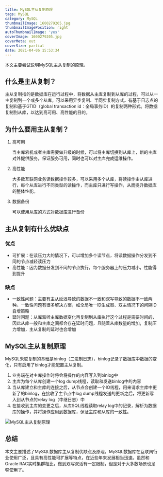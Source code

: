 ```yaml
---
title: MySQL主从复制原理
tags: MySQL
category: MySQL
thumbnailImage: 1600279205.jpg
thumbnailImagePosition: right
autoThumbnailImage: 'yes'
coverImage: 1600279205.jpg
coverMeta: out
coverSize: partial
date: 2021-04-06 15:53:34
---
```


本文主要尝试说明MySQL主从复制的原理。

<!--more-->

<!--toc-->

## 什么是主从复制？

主从复制指的是数据库在运行过程中，将数据从主库复制到从库的过程，可以从一主复制到一个或多个从库。可以采用异步复制、半同步复制方式。有基于日志点的复制和基于GTID（global transaction id：全局事务ID）的复制两种形式。将数据复制到从库，以达到高可用、高性能的目的。

## 为什么要用主从复制？

1. 高可用

   当主库宕机或者主库需要做升级的时候，可以将主库切换到从库上，新的主库对外提供服务，保证服务可用，同时也可以对主库完成运维操作。

2. 高性能

   大多数互联网业务读数据操作较多，可以采用多个从库，将读操作由从库进行，每个从库进行不同类型的读操作，而主库只进行写操作，从而提升数据库的整体性能。

3. 数据备份

   可以使用从库的方式对数据库进行备份

## 主从复制有什么优缺点

### 优点

- 可扩展：在读压力大的情况下，可以增加多个读节点，将读数据操作分发到不同的节点减轻读压力
- 高性能：因为数据分发到不同的节点执行，每个服务器上的压力减小，性能得到提升

### 缺点

- 一致性问题：主要有主从延迟导致的数据不一致和双写导致的数据不一致两种。一致性问题有很多解决方案，如全局唯一ID生成器、双主情况下的间隔ID自增策略
- 延时问题：从库监听主库数据变化再复制到从库执行这个过程是需要时间的，因此从库一般和主库之间都会存在延时问题，且随着从库数量的增加，复制压力增加，主从复制的延时也会增加

## MySQL主从复制原理

MySQL朱聪复制的基础是binlog（二进制日志），binlog记录了数据库中数据的变化，只有启用了binlog才能配置主从复制。

1. 业务端在对主库操作时将会将操作的内容写入到binlog中
2. 主库为每个从库创建一个log dump线程，读取和发送binlog中的内容
3. 当从库建立和主库的连接之后，从节点会创建一个IO线程，用来请求主库中更新了的binlog，在接收了主节点中log dump线程发送的更新之后，将更新写入到从节点的relay log（中继日志）中
4. 在接收到主库的变更之后，从库SQL线程读取relay log中的记录，解析为数据库的操作，并将操作应用到数据库，保证主库和从库的一致性。

![MySQL主从复制原理](MySQL主从复制原理.png)

## 总结

本文主要描述了MySQL数据库主从复制优缺点及原理。MySQL数据库在互联网行业使用广泛，且具有高性能可扩展等特点，在近些年来发展相当迅速。虽然和Oracle RAC实时集群相比，做到双写双活有一定限制，但是对于大多数场景也足够使用了。